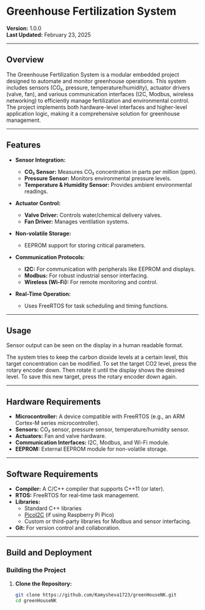 # Greenhouse Fertilization System

**Version:** 1.0.0  
**Last Updated:** February 23, 2025  


---

## Overview

The Greenhouse Fertilization System is a modular embedded project designed to automate and monitor greenhouse operations. This system includes sensors (CO₂, pressure, temperature/humidity), actuator drivers (valve, fan), and various communication interfaces (I2C, Modbus, wireless networking) to efficiently manage fertilization and environmental control. The project implements both hardware-level interfaces and higher-level application logic, making it a comprehensive solution for greenhouse management.

---

## Features

- **Sensor Integration:**  
  - **CO₂ Sensor:** Measures CO₂ concentration in parts per million (ppm).  
  - **Pressure Sensor:** Monitors environmental pressure levels.
  - **Temperature & Humidity Sensor:** Provides ambient environmental readings.
  
- **Actuator Control:**  
  - **Valve Driver:** Controls water/chemical delivery valves.
  - **Fan Driver:** Manages ventilation systems.
  
- **Non-volatile Storage:**  
  - EEPROM support for storing critical parameters.
  
- **Communication Protocols:**  
  - **I2C:** For communication with peripherals like EEPROM and displays.
  - **Modbus:** For robust industrial sensor interfacing.
  - **Wireless (Wi-Fi):** For remote monitoring and control.
  
- **Real-Time Operation:**  
  - Uses FreeRTOS for task scheduling and timing functions.

---

## Usage
Sensor output can be seen on the display in a human readable format.

The system tries to keep the carbon dioxide levels at a certain level, this target concentration can be modified.
To set the target CO2 level, press the rotary encoder down. Then rotate it until the display shows the desired level.
To save this new target, press the rotary encoder down again.

---

## Hardware Requirements

- **Microcontroller:** A device compatible with FreeRTOS (e.g., an ARM Cortex-M series microcontroller).
- **Sensors:** CO₂ sensor, pressure sensor, temperature/humidity sensor.
- **Actuators:** Fan and valve hardware.
- **Communication Interfaces:** I2C, Modbus, and Wi-Fi module.
- **EEPROM:** External EEPROM module for non-volatile storage.

---

## Software Requirements

- **Compiler:** A C/C++ compiler that supports C++11 (or later).
- **RTOS:** FreeRTOS for real-time task management.
- **Libraries:**
  - Standard C++ libraries
  - [PicoI2C](https://github.com/raspberrypi/pico-sdk) (if using Raspberry Pi Pico)
  - Custom or third-party libraries for Modbus and sensor interfacing.
- **Git:** For version control and collaboration.

---

## Build and Deployment

### Building the Project

1. **Clone the Repository:**

   ```sh
   git clone https://github.com/Kamysheva1723/greenHouseNK.git
   cd greenHouseNK


